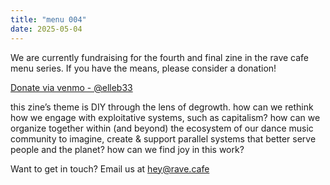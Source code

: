 ```yaml
---
title: "menu 004"
date: 2025-05-04
---
```


We are currently fundraising for the fourth and final zine in the rave cafe menu series. If you have the means, please consider a donation!

[Donate via venmo - @elleb33](https://venmo.com/u/elleb33)

this zine’s theme is DIY through the lens of degrowth. how can we rethink how we engage with exploitative systems, such as capitalism? how can we organize together within (and beyond) the ecosystem of our dance music community to imagine, create & support parallel systems that better serve people and the planet? how can we find joy in this work?

Want to get in touch? Email us at [hey@rave.cafe](mailto:hey@rave.cafe)
